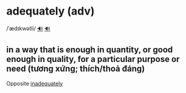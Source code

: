 # adequately (adv)

/ˈædɪkwətli/ [🔊](https://www.oxfordlearnersdictionaries.com/media/english/uk_pron/a/ade/adequ/adequately__gb_1.mp3) [🔊](https://www.oxfordlearnersdictionaries.com/media/english/us_pron/a/ade/adequ/adequately__us_1.mp3)

## in a way that is enough in quantity, or good enough in quality, for a particular purpose or need (tương xứng; thích/thoả đáng)

Opposite [inadequately](../i/inadequately-adv.md#in-a-way-that-is-not-enough-or-not-good-enough)